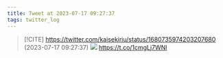 ```yaml
---
title: Tweet at 2023-07-17 09:27:37
tags: twitter_log
---
```


> [!CITE] https://twitter.com/kaisekiriu/status/1680735974203207680 (2023-07-17 09:27:37)
> ![](https://twitter.com/kaisekiriu/status/1680735974203207680)
> https://t.co/1cmgLj7WNl
